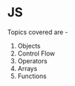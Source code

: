 # JS
Topics covered are -
  1. Objects
  2. Control Flow
  3. Operators
  4. Arrays 
  5. Functions
